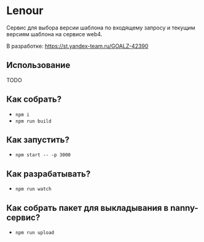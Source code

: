 # Lenour

Сервис для выбора версии шаблона по входящему запросу и текущим версиям шаблона на сервисе web4.

В разработке: https://st.yandex-team.ru/GOALZ-42390

## Использование

TODO

## Как собрать?

  * `npm i`
  * `npm run build`

## Как запустить?

  * `npm start -- -p 3000`

## Как разрабатывать?

  * `npm run watch`

## Как собрать пакет для выкладывания в nanny-сервис?

  * `npm run upload`
